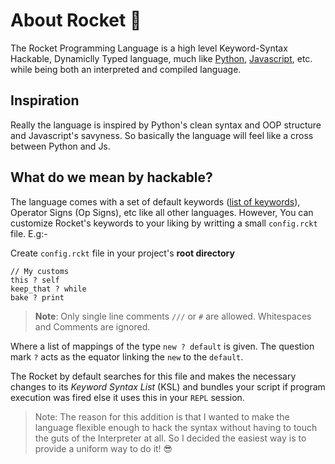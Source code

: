 # About Rocket :book:

The Rocket Programming Language is a high level Keyword-Syntax Hackable, Dynamiclly Typed language, much like [Python](https://python.org), [Javascript](https://wikepedia.com/Javascript), etc. while being both an interpreted and compiled language.

## Inspiration

Really the language is inspired by Python's clean syntax and OOP structure and Javascript's savyness. So basically the language will feel like a cross between Python and Js.


## What do we mean by **hackable**?

The language comes with a set of default keywords ([list of keywords](https://github.com/RocketLabs/Docs/Specification.md)), Operator Signs (Op Signs), etc like all other languages. However, You can customize Rocket's keywords to your liking by writting a small `config.rckt` file. E.g:-

Create `config.rckt` file in your project's **root directory**

```rckt
// My customs
this ? self
keep_that ? while
bake ? print
```

> **Note**: Only single line comments `///` or `#` are allowed. Whitespaces and Comments are ignored.

Where a list of mappings of the type `new ? default` is given. The question mark `?` acts as the equator linking the `new` to the `default`.

The Rocket by default searches for this file and makes the necessary changes to its *Keyword Syntax List* (KSL) and bundles your script if program execution was fired else it uses this in your `REPL` session.

> Note: The reason for this addition is that I wanted to make the language flexible enough to hack the syntax without having to touch the guts of the Interpreter at all. So I decided the easiest way is to provide a uniform way to do it! :sunglasses:
